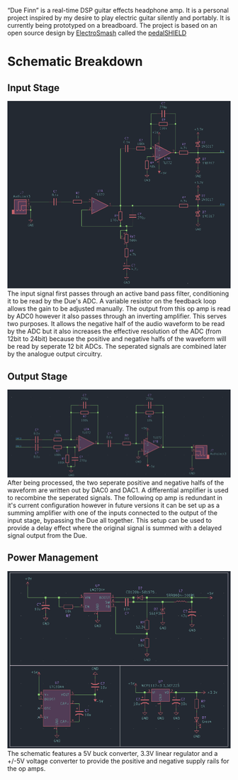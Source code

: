 “Due Finn” is a real-time DSP guitar effects headphone amp. It is a personal project inspired by my desire to play electric guitar silently and portably. It is currently being prototyped on a breadboard.
The project is based on an open source design by [ElectroSmash](https://www.electrosmash.com/) called the [pedalSHIELD](https://www.electrosmash.com/pedalshield)

# Schematic Breakdown
## Input Stage
![](images/Input.png)
The input signal first passes through an active band pass filter, conditioning it to be read by the Due's ADC. A variable resistor on the feedback loop allows the gain to be adjusted manually. The output from this op amp is read by ADC0 however it also passes through an inverting amplifier. This serves two purposes. It allows the negative half of the audio waveform to be read by the ADC but it also increases the effective resolution of the ADC (from 12bit to 24bit) because the positive and negative halfs of the waveform will be read by seperate 12 bit ADCs. The seperated signals are combined later by the analogue output circuitry.

## Output Stage
![](images/Output.png)
After being processed, the two seperate positive and negative halfs of the waveform are written out by DAC0 and DAC1. A differential amplifier is used to recombine the seperated signals. The following op amp is redundant in it's current configuration however in future versions it can be set up as a summing amplifier with one of the inputs connected to the output of the input stage, bypassing the Due all together. This setup can be used to provide a delay effect where the original signal is summed with a delayed signal output from the Due.

## Power Management
![](images/Power.png)
The schematic features a 5V buck converter, 3.3V linear regulator and a +/-5V voltage converter to provide the positive and negative supply rails for the op amps.
